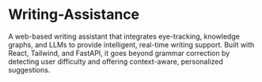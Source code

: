 # Writing-Assistance
A web-based writing assistant that integrates eye-tracking, knowledge graphs, and LLMs to provide intelligent, real-time writing support. Built with React, Tailwind, and FastAPI, it goes beyond grammar correction by detecting user difficulty and offering context-aware, personalized suggestions.
